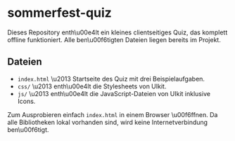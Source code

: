 # sommerfest-quiz

Dieses Repository enth\u00e4lt ein kleines clientseitiges Quiz, das komplett offline funktioniert. Alle ben\u00f6tigten Dateien liegen bereits im Projekt.

## Dateien

- `index.html` \u2013 Startseite des Quiz mit drei Beispielaufgaben.
- `css/` \u2013 enth\u00e4lt die Stylesheets von UIkit.
- `js/` \u2013 enth\u00e4lt die JavaScript-Dateien von UIkit inklusive Icons.

Zum Ausprobieren einfach `index.html` in einem Browser \u00f6ffnen. Da alle Bibliotheken lokal vorhanden sind, wird keine Internetverbindung ben\u00f6tigt.
